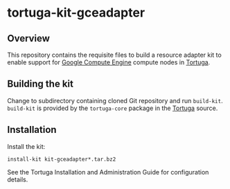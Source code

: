 # tortuga-kit-gceadapter

## Overview

This repository contains the requisite files to build a resource adapter kit to
enable support for [Google Compute Engine](https://cloud.google.com/compute/)
compute nodes in [Tortuga][].

## Building the kit

Change to subdirectory containing cloned Git repository and run `build-kit`.
`build-kit` is provided by the `tortuga-core` package in the [Tortuga][]
source.

## Installation

Install the kit:

```shell
install-kit kit-gceadapter*.tar.bz2
```

See the Tortuga Installation and Administration Guide for configuration
details.

[Tortuga]: https://github.com/UnivaCorporation/tortuga "Tortuga"
